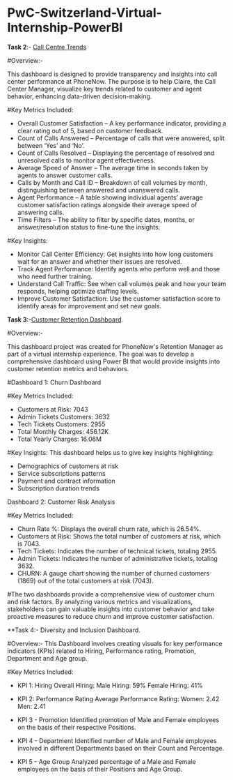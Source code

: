 # PwC-Switzerland-Virtual-Internship-PowerBI
**Task 2**:- [Call Centre Trends](https://github.com/AryanSurana27/PwC-Switzerland-Virtual-Internship-PowerBI/blob/main/Task%202%20Call%20Centre%20Trends.pdf)

#Overview:-

This dashboard is designed to provide transparency and insights into call center performance at PhoneNow. The purpose is to help Claire, the Call Center Manager, visualize key trends related to customer and agent behavior, enhancing data-driven decision-making.

#Key Metrics Included:
* Overall Customer Satisfaction – A key performance indicator, providing a clear rating out of 5, based on customer feedback.
* Count of Calls Answered – Percentage of calls that were answered, split between ‘Yes’ and ‘No’.
* Count of Calls Resolved – Displaying the percentage of resolved and unresolved calls to monitor agent effectiveness.
* Average Speed of Answer – The average time in seconds taken by agents to answer customer calls.
* Calls by Month and Call ID – Breakdown of call volumes by month, distinguishing between answered and unanswered calls.
* Agent Performance – A table showing individual agents’ average customer satisfaction ratings alongside their average speed of answering calls.
* Time Filters – The ability to filter by specific dates, months, or answer/resolution status to fine-tune the insights.

#Key Insights:
* Monitor Call Center Efficiency: Get insights into how long customers wait for an answer and whether their issues are resolved.
* Track Agent Performance: Identify agents who perform well and those who need further training.
* Understand Call Traffic: See when call volumes peak and how your team responds, helping optimize staffing levels.
* Improve Customer Satisfaction: Use the customer satisfaction score to identify areas for improvement and set new goals.

**Task 3**:-[Customer Retention Dashboard](https://github.com/AryanSurana27/PwC-Switzerland-Virtual-Internship-PowerBI/blob/main/Task%203%20-Customer%20Retention%20Analysis.pdf).

#Overview:-

This dashboard project was created for PhoneNow's Retention Manager as part of a virtual internship experience. The goal was to develop a comprehensive dashboard using Power BI that would provide insights into customer retention metrics and behaviors.

#Dashboard 1: Churn Dashboard

#Key Metrics Included:
* Customers at Risk: 7043
* Admin Tickets Customers: 3632
* Tech Tickets Customers: 2955
* Total Monthly Charges: 456.12K
* Total Yearly Charges: 16.06M

#Key Insights:
This dashboard helps us to give key insights highlighting:
* Demographics of customers at risk
* Service subscriptions patterns
* Payment and contract information
* Subscription duration trends

Dashboard 2: Customer Risk Analysis

#Key Metrics Included:
* Churn Rate %: Displays the overall churn rate, which is 26.54%.
* Customers at Risk: Shows the total number of customers at risk, which is 7043.
* Tech Tickets: Indicates the number of technical tickets, totaling 2955.
* Admin Tickets: Indicates the number of administrative tickets, totaling 3632.
* CHURN: A gauge chart showing the number of churned customers (1869) out of the total customers at risk (7043).

#The two dashboards provide a comprehensive view of customer churn and risk factors. By analyzing various metrics and visualizations, stakeholders can gain valuable insights into customer behavior and take proactive measures to reduce churn and improve customer satisfaction.

**Task 4:- Diversity and Inclusion Dashboard.

#Overview:-
This Dashboard involves creating visuals for key performance indicators (KPIs) related to Hiring, Performance rating, Promotion, Department and Age group. 

#Key Metrics Included:
* KPI 1: Hiring
  Overall Hiring: Male Hiring: 59%  Female Hiring: 41%

* KPI 2: Performance Rating
  Average Performance Rating:  Women: 2.42  Men: 2.41

* KPI 3 - Promotion
  Identified promotion of Male and Female employees on the basis of their respective Positions.

* KPI 4 - Department
  Identified number of Male and Female employees involved in different Departments based on their Count and Percentage.

* KPI 5 - Age Group
  Analyzed percentage of a Male and Female employees on the basis of their Positions and Age Group.







